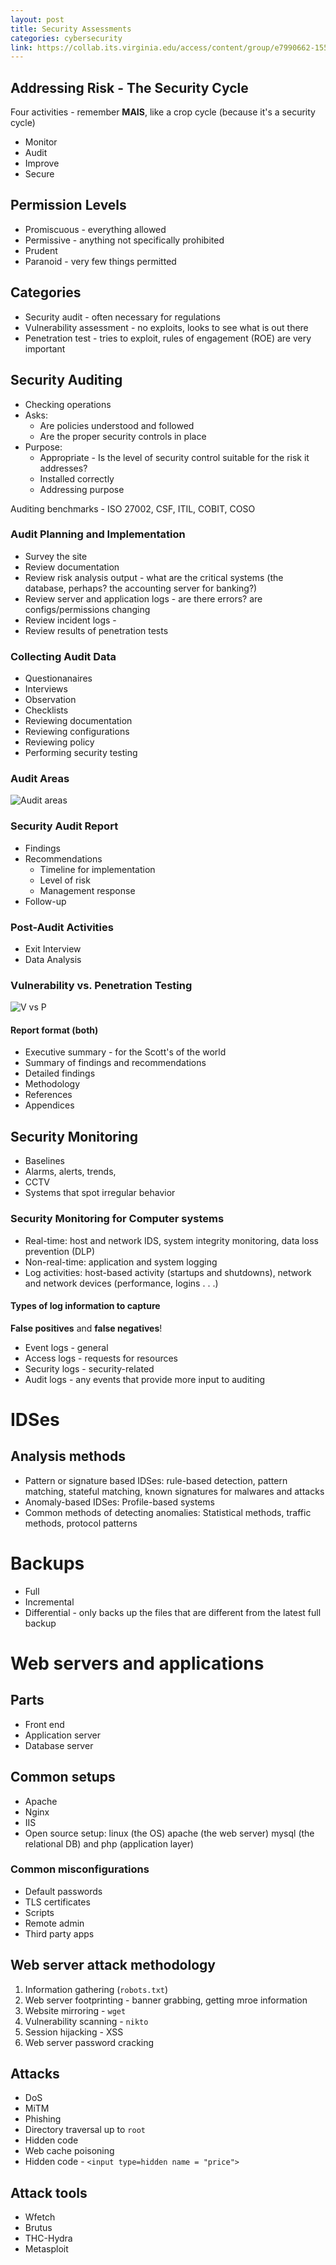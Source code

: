 ```yaml
---
layout: post
title: Security Assessments
categories: cybersecurity
link: https://collab.its.virginia.edu/access/content/group/e7990662-1551-41b1-99bd-0539849f7d83/CS3710_Week7.pdf
---
```


## Addressing Risk - The Security Cycle

Four activities - remember **MAIS**, like a crop cycle (because it's a security cycle)

- Monitor
- Audit
- Improve
- Secure

## Permission Levels

- Promiscuous - everything allowed
- Permissive - anything not specifically prohibited
- Prudent
- Paranoid - very few things permitted

## Categories

- Security audit - often necessary for regulations
- Vulnerability assessment - no exploits, looks to see what is out there
- Penetration test - tries to exploit, rules of engagement (ROE) are very important

## Security Auditing

- Checking operations
- Asks:
  - Are policies understood and followed
  - Are the proper security controls in place
- Purpose:
  - Appropriate - Is the level of security control suitable for the risk it addresses?
  - Installed correctly
  - Addressing purpose

Auditing benchmarks - ISO 27002, CSF, ITIL, COBIT, COSO

### Audit Planning and Implementation

- Survey the site
- Review documentation
- Review risk analysis output - what are the critical systems (the database, perhaps? the accounting server for banking?)
- Review server and application logs - are there errors? are configs/permissions changing
- Review incident logs -
- Review results of penetration tests

### Collecting Audit Data

- Questionanaires
- Interviews
- Observation
- Checklists
- Reviewing documentation
- Reviewing configurations
- Reviewing policy
- Performing security testing

### Audit Areas

![Audit areas](https://i.imgur.com/CZgDv5f.png)

### Security Audit Report

- Findings
- Recommendations
  - Timeline for implementation
  - Level of risk
  - Management response
- Follow-up

### Post-Audit Activities

- Exit Interview
- Data Analysis

### Vulnerability vs. Penetration Testing

![V vs P](https://i.imgur.com/DPgtfq6.png)

#### Report format (both)

- Executive summary - for the Scott's of the world
- Summary of findings and recommendations
- Detailed findings
- Methodology
- References
- Appendices

## Security Monitoring

- Baselines
- Alarms, alerts, trends,
- CCTV
- Systems that spot irregular behavior

### Security Monitoring for Computer systems

- Real-time: host and network IDS, system integrity monitoring, data loss prevention (DLP)
- Non-real-time: application and system logging
- Log activities: host-based activity (startups and shutdowns), network and network devices (performance, logins . . .)

#### Types of log information to capture

**False positives** and **false negatives**!

- Event logs - general
- Access logs - requests for resources
- Security logs - security-related
- Audit logs - any events that provide more input to auditing

# IDSes

## Analysis methods

- Pattern or signature based IDSes: rule-based detection, pattern matching, stateful matching, known signatures for malwares and attacks
- Anomaly-based IDSes: Profile-based systems
- Common methods of detecting anomalies: Statistical methods, traffic methods, protocol patterns

# Backups

- Full
- Incremental
- Differential - only backs up the files that are different from the latest full backup

# Web servers and applications

## Parts

- Front end
- Application server
- Database server

## Common setups

- Apache
- Nginx
- IIS
- Open source setup: linux (the OS) apache (the web server) mysql (the relational DB) and php (application layer)

### Common misconfigurations

- Default passwords
- TLS certificates
- Scripts
- Remote admin
- Third party apps

## Web server attack methodology

1. Information gathering (`robots.txt`)
2. Web server footprinting - banner grabbing, getting mroe information
3. Website mirroring - `wget`
4. Vulnerability scanning - `nikto`
5. Session hijacking - XSS
6. Web server password cracking

## Attacks

- DoS
- MiTM
- Phishing
- Directory traversal up to `root`
- Hidden code
- Web cache poisoning
- Hidden code - `<input type=hidden name = "price">`

## Attack tools

- Wfetch
- Brutus
- THC-Hydra
- Metasploit
